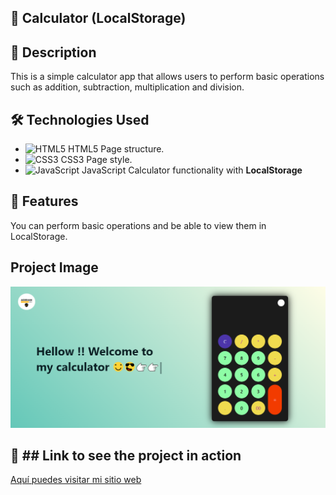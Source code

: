 ## :rocket: Calculator (LocalStorage)

## :page_with_curl: Description

This is a simple calculator app that allows users to perform basic operations such as addition, subtraction, multiplication and division.

## :hammer_and_wrench: Technologies Used

- ![HTML5](https://img.icons8.com/color/48/000000/html-5--v1.png) HTML5 Page structure.
- ![CSS3](https://img.icons8.com/color/48/000000/css3.png) CSS3 Page style.
- ![JavaScript](https://img.icons8.com/color/48/000000/javascript--v1.png) JavaScript Calculator functionality with **LocalStorage**

## :dart: Features

You can perform basic operations and be able to view them in LocalStorage.

## Project Image

![My Project](/Image%20calculator.PNG)

## :link: ## Link to see the project in action

[Aquí puedes visitar mi sitio web](https://654c780be3b58a3e81e8942d--unique-frangipane-85f679.netlify.app/)
